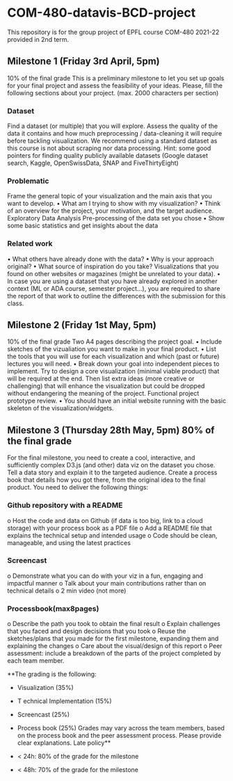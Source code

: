 # COM-480-datavis-BCD-project
This repository is for the group project of EPFL course COM-480 2021-22 provided in 2nd term.

## Milestone 1 (Friday 3rd April, 5pm) 
10% of the final grade
This is a preliminary milestone to let you set up goals for your final project and assess the feasibility of your ideas. Please, fill the following sections about your project.
(max. 2000 characters per section)
### Dataset
Find a dataset (or multiple) that you will explore. Assess the quality of the data it contains and how much preprocessing / data-cleaning it will require before tackling visualization. We recommend using a standard dataset as this course is not about scraping nor data processing.
Hint: some good pointers for finding quality publicly available datasets (Google dataset search, Kaggle, OpenSwissData, SNAP and FiveThirtyEight)
### Problematic
Frame the general topic of your visualization and the main axis that you want to develop.
• What am I trying to show with my visualization?
• Think of an overview for the project, your motivation, and the target audience.
Exploratory Data Analysis
Pre-processing of the data set you chose
• Show some basic statistics and get insights about the data
### Related work
• What others have already done with the data?
• Why is your approach original?
• What source of inspiration do you take? Visualizations that you found on other websites or magazines (might be unrelated to your data).
• In case you are using a dataset that you have already explored in another context (ML or ADA course, semester project...), you are required to share the report of that work to outline the differences with the submission for this class.
       
## Milestone 2 (Friday 1st May, 5pm)
10% of the final grade
Two A4 pages describing the project goal.
• Include sketches of the vizualiation you want to make in your final product.
• List the tools that you will use for each visualization and which (past or future)
lectures you will need.
• Break down your goal into independent pieces to implement. Try to design a core visualization (minimal viable product) that will be required at the end. Then list extra ideas (more creative or challenging) that will enhance the visualization but could be dropped without endangering the meaning of the project.
Functional project prototype review.
• You should have an initial website running with the basic skeleton of the visualization/widgets.
 
## Milestone 3 (Thursday 28th May, 5pm) 80% of the final grade
For the final milestone, you need to create a cool, interactive, and sufficiently complex D3.js (and other) data viz on the dataset you chose. Tell a data story and explain it to the targeted audience. Create a process book that details how you got there, from the original idea to the final product.
You need to deliver the following things:
### Github repository with a README
o Host the code and data on Github (if data is too big, link to a cloud
storage) with your process book as a PDF file
o Add a README file that explains the technical setup and intended usage
o Code should be clean, manageable, and using the latest practices
### Screencast
o Demonstrate what you can do with your viz in a fun, engaging and
impactful manner
o Talk about your main contributions rather than on technical details o 2 min video (not more)
### Processbook(max8pages)
o Describe the path you took to obtain the final result
o Explain challenges that you faced and design decisions that you took o Reuse the sketches/plans that you made for the first milestone,
expanding them and explaining the changes
o Care about the visual/design of this report
o Peer assessment: include a breakdown of the parts of the project completed by each team member.

**The grading is the following:
* Visualization (35%)
* T echnical Implementation (15%)
* Screencast (25%)
* Process book (25%)
Grades may vary across the team members, based on the process book and the peer assessment process. Please provide clear explanations.
Late policy**
  
* < 24h: 80% of the grade for the milestone
* < 48h: 70% of the grade for the milestone
